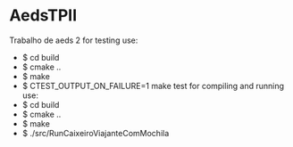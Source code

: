 # AedsTPII
Trabalho de aeds 2
for testing use:
- $ cd build
- $ cmake ..
- $ make
- $ CTEST\_OUTPUT\_ON\_FAILURE=1 make test
for compiling and running use:
- $ cd build
- $ cmake ..
- $ make
- $ ./src/RunCaixeiroViajanteComMochila
